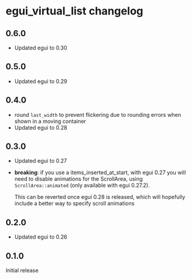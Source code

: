 # egui_virtual_list changelog

## 0.6.0

- Updated egui to 0.30

## 0.5.0

- Updated egui to 0.29

## 0.4.0

- round `last_width` to prevent flickering due to rounding errors when shown in a moving container
- Updated egui to 0.28

## 0.3.0

- Updated egui to 0.27
- **breaking**: if you use a items_inserted_at_start, with egui 0.27
  you will need to disable animations for the ScrollArea, using `ScrollArea::animated`
  (only available with egui 0.27.2).

  This can be reverted once egui 0.28 is released, which will hopefully include a better
  way to specify scroll animations

## 0.2.0

- Updated egui to 0.26

## 0.1.0

Initial release
